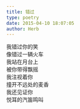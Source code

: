 ```yaml
---  
title: 错过  
type: poetry  
date: 2015-04-10 18:07:05  
author: Herb    
---  
```

我错过你的笑  
像错过一辆火车  
我站在月台上  
被你带得飘摇  
我注视着你  
撞开不远处的麦香  
我还见证你  
悦耳的汽笛鸣叫